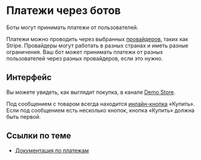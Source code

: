 # Платежи через ботов

Боты могут принимать платежи от пользователей.

Платежи можно проводить через
выбранных [провайдеров](https://core.telegram.org/bots/payments#supported-payment-providers), таких как Stripe.
Провайдеры могут работать в разных странах и иметь разные ограничения. Ваш бот может принимать платежи от разных
пользователей через разных провайдеров, если это нужно.

## Интерфейс

Вы можете увидеть, как выглядит покупка, в канале [Demo Store](https://t.me/TestStore).

Под сообщением с товаром всегда находится [инлайн-кнопка](../messages/buttons) «Купить». Если под сообщением есть несколько
кнопок, кнопка «Купить» должна быть первой.

## Ссылки по теме

- [Документация по платежам](https://core.telegram.org/bots/payments)
